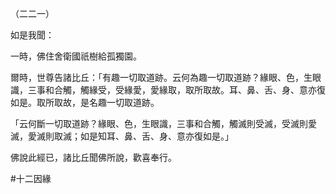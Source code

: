 （二二一）

如是我聞：

一時，佛住舍衛國祇樹給孤獨園。

爾時，世尊告諸比丘：「有趣一切取道跡。云何為趣一切取道跡？緣眼、色，生眼識，三事和合觸，觸緣受，受緣愛，愛緣取，取所取故。耳、鼻、舌、身、意亦復如是。取所取故，是名趣一切取道跡。

「云何斷一切取道跡？緣眼、色，生眼識，三事和合觸，觸滅則受滅，受滅則愛滅，愛滅則取滅；如是知耳、鼻、舌、身、意亦復如是。」

佛說此經已，諸比丘聞佛所說，歡喜奉行。



#十二因緣
